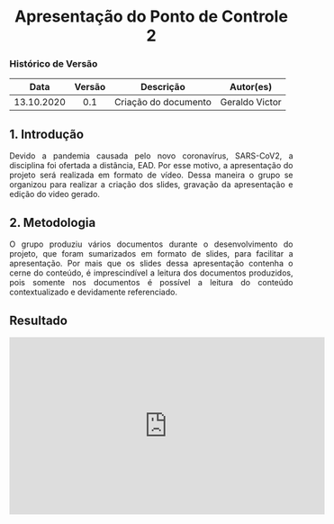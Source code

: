 # <center>Apresentação do Ponto de Controle 2

### Histórico de Versão
|    Data    | Versão | Descrição            | Autor(es)       |
| :--------: | :----: | :------------------: | :-------------: |
| 13.10.2020 |  0.1   | Criação do documento | Geraldo Victor |

<div align="justify">

## 1. Introdução

Devido a pandemia causada pelo novo coronavírus, SARS-CoV2, a disciplina foi ofertada a distância, EAD. Por esse motivo, a apresentação do projeto será realizada em formato de vídeo. Dessa maneira o grupo se organizou para realizar a criação dos slides, gravação da apresentação e edição do video gerado.

## 2. Metodologia

O grupo produziu vários documentos durante o desenvolvimento do projeto, que foram sumarizados em formato de slides, para facilitar a apresentação. Por mais que os slides dessa apresentação contenha o cerne do conteúdo, é imprescindível a leitura dos documentos produzidos, pois somente nos documentos é possível a leitura do conteúdo contextualizado e devidamente referenciado. 

## Resultado

<p align='center'>
    <iframe width="560" height="315" src="https://www.youtube.com/embed/cFOArfBm7N8" frameborder="0" allow="accelerometer; autoplay; clipboard-write; encrypted-media; gyroscope; picture-in-picture" allowfullscreen></iframe>
</p>

</div>